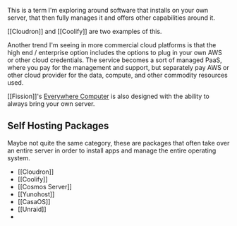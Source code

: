 ---
---
This is a term I'm exploring around software that installs on your own server, that then fully manages it and offers other capabilities around it.

[[Cloudron]] and [[Coolify]] are two examples of this.

Another trend I'm seeing in more commercial cloud platforms is that the high end / enterprise option includes the options to plug in your own AWS or other cloud credentials. The service becomes a sort of managed PaaS, where you pay for the management and support, but separately pay AWS or other cloud provider for the data, compute, and other commodity resources used.

[[Fission]]'s [Everywhere Computer](https://everywhere.computer) is also designed with the ability to always bring your own server.

## Self Hosting Packages

Maybe not quite the same category, these are packages that often take over an entire server in order to install apps and manage the entire operating system.

* [[Cloudron]]
* [[Coolify]]
* [[Cosmos Server]]
* [[Yunohost]]
* [[CasaOS]]
* [[Unraid]]
* 